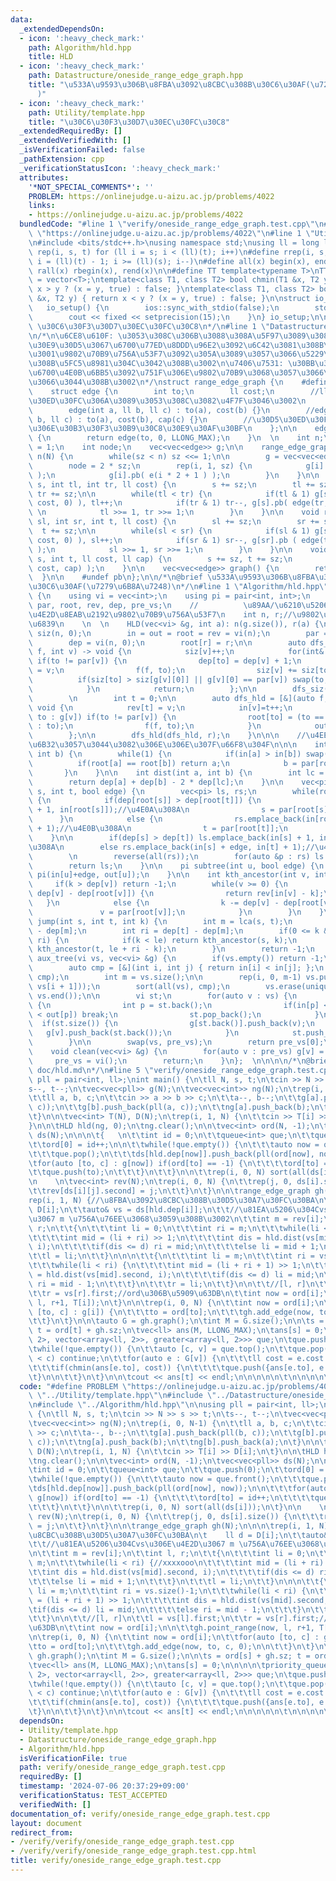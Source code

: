```yaml
---
data:
  _extendedDependsOn:
  - icon: ':heavy_check_mark:'
    path: Algorithm/hld.hpp
    title: HLD
  - icon: ':heavy_check_mark:'
    path: Datastructure/oneside_range_edge_graph.hpp
    title: "\u533A\u9593\u306B\u8FBA\u3092\u8CBC\u308B\u30C6\u30AF(\u7279\u6B8A\u7248\
      )"
  - icon: ':heavy_check_mark:'
    path: Utility/template.hpp
    title: "\u30C6\u30F3\u30D7\u30EC\u30FC\u30C8"
  _extendedRequiredBy: []
  _extendedVerifiedWith: []
  _isVerificationFailed: false
  _pathExtension: cpp
  _verificationStatusIcon: ':heavy_check_mark:'
  attributes:
    '*NOT_SPECIAL_COMMENTS*': ''
    PROBLEM: https://onlinejudge.u-aizu.ac.jp/problems/4022
    links:
    - https://onlinejudge.u-aizu.ac.jp/problems/4022
  bundledCode: "#line 1 \"verify/oneside_range_edge_graph.test.cpp\"\n#define PROBLEM\
    \ \"https://onlinejudge.u-aizu.ac.jp/problems/4022\"\n#line 1 \"Utility/template.hpp\"\
    \n#include <bits/stdc++.h>\nusing namespace std;\nusing ll = long long;\n#define\
    \ rep(i, s, t) for (ll i = s; i < (ll)(t); i++)\n#define rrep(i, s, t) for(ll\
    \ i = (ll)(t) - 1; i >= (ll)(s); i--)\n#define all(x) begin(x), end(x)\n#define\
    \ rall(x) rbegin(x), rend(x)\n\n#define TT template<typename T>\nTT using vec\
    \ = vector<T>;\ntemplate<class T1, class T2> bool chmin(T1 &x, T2 y) { return\
    \ x > y ? (x = y, true) : false; }\ntemplate<class T1, class T2> bool chmax(T1\
    \ &x, T2 y) { return x < y ? (x = y, true) : false; }\n\nstruct io_setup {\n \
    \   io_setup() {\n        ios::sync_with_stdio(false);\n        std::cin.tie(nullptr);\n\
    \        cout << fixed << setprecision(15);\n    }\n} io_setup;\n\n/*\n@brief\
    \ \u30C6\u30F3\u30D7\u30EC\u30FC\u30C8\n*/\n#line 1 \"Datastructure/oneside_range_edge_graph.hpp\"\
    \n/*\n\u6CE8\u610F: \u3053\u308C\u306B\u3088\u308A\u5F97\u3089\u308C\u305F\u30B0\
    \u30E9\u30D5\u3067\u6700\u77ED\u8DDD\u96E2\u3092\u6C42\u3081\u308B\u5834\u5408\
    \u3001\u9802\u70B9\u756A\u53F7\u3092\u305A\u3089\u3057\u3066\u5229\u7528\u3059\
    \u308B\u5FC5\u8981\u304C\u3042\u308B\u3002\n\u7406\u7531: \u30BB\u30B0\u6728\u306E\
    \u6700\u4E0B\u6BB5\u3092\u751F\u306E\u9802\u70B9\u3068\u3057\u3066\u6271\u3063\
    \u3066\u3044\u308B\u3002\n*/\nstruct range_edge_graph {\n    #define pb push_back\n\
    \    struct edge {\n        int to;\n        ll cost;\n        //ll cap; \u30D5\
    \u30ED\u30FC\u306A\u3089\u3053\u308C\u3082\u4F7F\u3046\u3002\n        edge(){}\n\
    \        edge(int a, ll b, ll c) : to(a), cost(b) {}\n        //edge(int a, ll\
    \ b, ll c) : to(a), cost(b), cap(c) {}\n        //\u30D5\u30ED\u30FC\u306E\u6642\
    \u306E\u30B3\u30F3\u30B9\u30C8\u30E9\u30AF\u30BF\n    };\n\n    edge e(int to)\
    \ {\n        return edge(to, 0, LLONG_MAX);\n    }\n  \n    int n;\n    int sz\
    \ = 1;\n    int node;\n    vec<vec<edge>> g;\n\n    range_edge_graph(int N) :\
    \ n(N) {\n        while(sz < n) sz <<= 1;\n\n        g = vec<vec<edge>>(2 * sz);\n\
    \        node = 2 * sz;\n        rep(i, 1, sz) {\n            g[i].pb( e(i * 2)\
    \ );\n            g[i].pb( e(i * 2 + 1 ) );\n        }\n    }\n\n    void point_range(int\
    \ s, int tl, int tr, ll cost) {\n        s += sz;\n        tl += sz;\n       \
    \ tr += sz;\n\n        while(tl < tr) {\n            if(tl & 1) g[s].pb( edge(tl,\
    \ cost, 0) ), tl++;\n            if(tr & 1) tr--, g[s].pb( edge(tr, cost, 0) );\
    \ \n            tl >>= 1, tr >>= 1;\n        }\n    }\n\n    void range_point(int\
    \ sl, int sr, int t, ll cost) {\n        sl += sz;\n        sr += sz;\n      \
    \  t += sz;\n\n        while(sl < sr) {\n            if(sl & 1) g[sl].pb( edge(t,\
    \ cost, 0) ), sl++;\n            if(sr & 1) sr--, g[sr].pb ( edge(t, cost, 0)\
    \ );\n            sl >>= 1, sr >>= 1;\n        }\n    }\n\n    void add_edge(int\
    \ s, int t, ll cost, ll cap) {\n        s += sz, t += sz;\n        g[s].pb( edge(t,\
    \ cost, cap) );\n    }\n\n    vec<vec<edge>> graph() {\n        return g;\n  \
    \  }\n\n    #undef pb\n};\n\n/*\n@brief \u533A\u9593\u306B\u8FBA\u3092\u8CBC\u308B\
    \u30C6\u30AF(\u7279\u6B8A\u7248)\n*/\n#line 1 \"Algorithm/hld.hpp\"\nstruct HLD\
    \ {\n    using vi = vec<int>;\n    using pi = pair<int, int>;\n    vi in, out,\
    \ par, root, rev, dep, pre_vs;\n    //          \u89AA/\u6210\u5206\u306Etop/in\u306E\
    \u4E2D\u8EAB\u2192\u9802\u70B9\u756A\u53F7\n    int n, r;//\u9802\u70B9\u6570\u3001\
    \u6839\n    \n  \n    HLD(vec<vi> &g, int a): n(g.size()), r(a) {\n        vi\
    \ siz(n, 0);\n        in = out = root = rev = vi(n);\n        par = vi(n, -1);\n\
    \        dep = vi(n, 0);\n        root[r] = r;\n\n        auto dfs_siz = [&](auto\
    \ f, int v) -> void {\n            siz[v]++;\n            for(int& to : g[v])\
    \ if(to != par[v]) {\n                dep[to] = dep[v] + 1;\n                par[to]\
    \ = v;\n                f(f, to);\n                siz[v] += siz[to];\n      \
    \          if(siz[to] > siz[g[v][0]] || g[v][0] == par[v]) swap(to, g[v][0]);\n\
    \            }\n            return;\n        };\n\n        dfs_siz(dfs_siz, r);\n\
    \        \n        int t = 0;\n\n        auto dfs_hld = [&](auto f, int v) ->\
    \ void {\n            rev[t] = v;\n            in[v]=t++;\n            for(int\
    \ to : g[v]) if(to != par[v]) {\n                root[to] = (to == g[v][0] ? root[v]\
    \ : to);\n                f(f, to);\n            }\n            out[v] = t;\n\
    \        };\n\n        dfs_hld(dfs_hld, r);\n    }\n\n\n    //\u4EE5\u4E0B\u3001\
    \u6B32\u3057\u3044\u3082\u306E\u306E\u307F\u66F8\u304F\n\n\n    int lca(int a,\
    \ int b) {\n        while(1) {\n            if(in[a] > in[b]) swap(a, b);\n  \
    \          if(root[a] == root[b]) return a;\n            b = par[root[b]];\n \
    \       }\n    }\n\n    int dist(int a, int b) {\n        int lc = lca(a, b);\n\
    \        return dep[a] + dep[b] - 2 * dep[lc];\n    }\n\n    vec<pi> path(int\
    \ s, int t, bool edge) {\n        vec<pi> ls, rs;\n        while(root[s] != root[t])\
    \ {\n            if(dep[root[s]] > dep[root[t]]) {\n                ls.emplace_back(in[s]\
    \ + 1, in[root[s]]);//\u4E0A\u308A\n                s = par[root[s]];\n      \
    \      }\n            else {\n                rs.emplace_back(in[root[t]], in[t]\
    \ + 1);//\u4E0B\u308A\n                t = par[root[t]];\n            }\n    \
    \    }\n\n        if(dep[s] > dep[t]) ls.emplace_back(in[s] + 1, in[t] + edge);//\u4E0A\
    \u308A\n        else rs.emplace_back(in[s] + edge, in[t] + 1);//\u4E0B\u308A\n\
    \        \n        reverse(all(rs));\n        for(auto &p : rs) ls.push_back(p);\n\
    \        return ls;\n    }\n\n    pi subtree(int u, bool edge) {\n        return\
    \ pi(in[u]+edge, out[u]);\n    }\n\n    int kth_ancestor(int v, int k) {\n   \
    \     if(k > dep[v]) return -1;\n        while(v >= 0) {\n            if(k <=\
    \ dep[v] - dep[root[v]]) {\n                return rev[in[v] - k];\n         \
    \   }\n            else {\n                k -= dep[v] - dep[root[v]] + 1;\n \
    \               v = par[root[v]];\n            }\n        }\n    }\n\n    int\
    \ jump(int s, int t, int k) {\n        int m = lca(s, t);\n        int le = dep[s]\
    \ - dep[m];\n        int ri = dep[t] - dep[m];\n        if(0 <= k && k <= le +\
    \ ri) {\n            if(k < le) return kth_ancestor(s, k);\n            else return\
    \ kth_ancestor(t, le + ri - k);\n        }\n        return -1;\n    }\n\n    int\
    \ aux_tree(vi vs, vec<vi> &g) {\n        if(vs.empty()) return -1;\n        \n\
    \        auto cmp = [&](int i, int j) { return in[i] < in[j]; };\n        sort(all(vs),\
    \ cmp);\n        int m = vs.size();\n\n        rep(i, 0, m-1) vs.push_back(lca(vs[i],\
    \ vs[i + 1]));\n        sort(all(vs), cmp);\n        vs.erase(unique(all(vs)),\
    \ vs.end());\n\n        vi st;\n        for(auto v : vs) {\n            while(st.size())\
    \ {\n                int p = st.back();\n                if(in[p] < in[v] && in[v]\
    \ < out[p]) break;\n                st.pop_back();\n            }\n          \
    \  if(st.size()) {\n                g[st.back()].push_back(v);\n             \
    \   g[v].push_back(st.back());\n            }\n            st.push_back(v);\n\
    \        }\n\n        swap(vs, pre_vs);\n        return pre_vs[0];\n    }\n\n\
    \    void clean(vec<vi> &g) {\n        for(auto v : pre_vs) g[v] = vi();\n   \
    \     pre_vs = vi();\n        return;\n    }\n};  \n\n\n\n/*\n@brief HLD\n@docs\
    \ doc/hld.md\n*/\n#line 5 \"verify/oneside_range_edge_graph.test.cpp\"\n\nusing\
    \ pll = pair<int, ll>;\nint main() {\n\tll N, s, t;\n\tcin >> N >> s >> t;\n\t\
    s--, t--;\n\tvec<vec<pll>> g(N);\n\tvec<vec<int>> ng(N);\n\trep(i, 0, N-1) {\n\
    \t\tll a, b, c;\n\t\tcin >> a >> b >> c;\n\t\ta--, b--;\n\t\tg[a].push_back(pll(b,\
    \ c));\n\t\tg[b].push_back(pll(a, c));\n\t\tng[a].push_back(b);\n\t\tng[b].push_back(a);\n\
    \t}\n\n\tvec<int> T(N), D(N);\n\trep(i, 1, N) {\n\t\tcin >> T[i] >> D[i];\n\t\
    }\n\n\tHLD hld(ng, 0);\n\tng.clear();\n\n\tvec<int> ord(N, -1);\n\tvec<vec<pll>>\
    \ ds(N);\n\n\n\t{   \n\t\tint id = 0;\n\t\tqueue<int> que;\n\t\tque.push(0);\n\
    \t\tord[0] = id++;\n\n\t\twhile(!que.empty()) {\n\t\t\tauto now = que.front();\n\
    \t\t\tque.pop();\n\t\t\tds[hld.dep[now]].push_back(pll(ord[now], now));\n\n\t\t\
    \tfor(auto [to, c] : g[now]) if(ord[to] == -1) {\n\t\t\t\tord[to] = id++;\n\t\t\
    \t\tque.push(to);\n\t\t\t}\n\t\t}\n\n\t\trep(i, 0, N) sort(all(ds[i]));\n\t}\n\
    \n    \n\tvec<int> rev(N);\n\trep(i, 0, N) {\n\t\trep(j, 0, ds[i].size()) {\n\t\
    \t\trev[ds[i][j].second] = j;\n\t\t}\n\t}\n\n\trange_edge_graph gh(N);\n\n\n\t\
    rep(i, 1, N) {//\u8FBA\u3092\u8CBC\u308B\u30D5\u30A7\u30FC\u30BA\n\t    ll d =\
    \ D[i];\n\t\tauto& vs = ds[hld.dep[i]];\n\t\t//\u81EA\u5206\u304Cvs\u306E\u4E2D\
    \u3067 m \u756A\u76EE\u3068\u3059\u308B\u3002\n\t\tint m = rev[i];\n\t\tint l,\
    \ r;\n\t\t{\n\t\t\tint li = 0;\n\t\t\tint ri = m;\n\t\t\twhile(li < ri) {//xxxxooo\n\
    \t\t\t\tint mid = (li + ri) >> 1;\n\t\t\t\tint dis = hld.dist(vs[mid].second,\
    \ i);\n\t\t\t\tif(dis <= d) ri = mid;\n\t\t\t\telse li = mid + 1;\n\t\t\t}\n\t\
    \t\tl = li;\n\t\t}\n\n\n\t\t{\n\t\t\tint li = m;\n\t\t\tint ri = vs.size()-1;\n\
    \t\t\twhile(li < ri) {\n\t\t\t\tint mid = (li + ri + 1) >> 1;\n\t\t\t\tint dis\
    \ = hld.dist(vs[mid].second, i);\n\t\t\t\tif(dis <= d) li = mid;\n\t\t\t\telse\
    \ ri = mid - 1;\n\t\t\t}\n\t\t\tr = li;\n\t\t}\n\n\t\t//[l, r]\n\t\tl = vs[l].first;\n\
    \t\tr = vs[r].first;//ord\u306B\u5909\u63DB\n\t\tint now = ord[i];\n\n\t\tgh.point_range(now,\
    \ l, r+1, T[i]);\n\t}\n\n\trep(i, 0, N) {\n\t\tint now = ord[i];\n\t\tfor(auto\
    \ [to, c] : g[i]) {\n\t\t\tto = ord[to];\n\t\t\tgh.add_edge(now, to, c, 0);\n\n\
    \t\t}\n\t}\n\n\tauto G = gh.graph();\n\tint M = G.size();\n\n\ts = ord[s] + gh.sz;\
    \ t = ord[t] + gh.sz;\n\tvec<ll> ans(M, LLONG_MAX);\n\tans[s] = 0;\n\n\n\n\tpriority_queue<array<ll,\
    \ 2>, vector<array<ll, 2>>, greater<array<ll, 2>>> que;\n\tque.push({0, s});\n\
    \twhile(!que.empty()) {\n\t\tauto [c, v] = que.top();\n\t\tque.pop();\n\t\tif(ans[v]\
    \ < c) continue;\n\t\tfor(auto e : G[v]) {\n\t\t\tll cost = e.cost + ans[v];\n\
    \t\t\tif(chmin(ans[e.to], cost)) {\n\t\t\t\tque.push({ans[e.to], e.to});\n\t\t\
    \t}\n\n\t\t}\n\t}\n\n\tcout << ans[t] << endl;\n\n\n\n\n\t\n\n\n\n\n\n}\n"
  code: "#define PROBLEM \"https://onlinejudge.u-aizu.ac.jp/problems/4022\"\n#include\
    \ \"../Utility/template.hpp\"\n#include \"../Datastructure/oneside_range_edge_graph.hpp\"\
    \n#include \"../Algorithm/hld.hpp\"\n\nusing pll = pair<int, ll>;\nint main()\
    \ {\n\tll N, s, t;\n\tcin >> N >> s >> t;\n\ts--, t--;\n\tvec<vec<pll>> g(N);\n\
    \tvec<vec<int>> ng(N);\n\trep(i, 0, N-1) {\n\t\tll a, b, c;\n\t\tcin >> a >> b\
    \ >> c;\n\t\ta--, b--;\n\t\tg[a].push_back(pll(b, c));\n\t\tg[b].push_back(pll(a,\
    \ c));\n\t\tng[a].push_back(b);\n\t\tng[b].push_back(a);\n\t}\n\n\tvec<int> T(N),\
    \ D(N);\n\trep(i, 1, N) {\n\t\tcin >> T[i] >> D[i];\n\t}\n\n\tHLD hld(ng, 0);\n\
    \tng.clear();\n\n\tvec<int> ord(N, -1);\n\tvec<vec<pll>> ds(N);\n\n\n\t{   \n\t\
    \tint id = 0;\n\t\tqueue<int> que;\n\t\tque.push(0);\n\t\tord[0] = id++;\n\n\t\
    \twhile(!que.empty()) {\n\t\t\tauto now = que.front();\n\t\t\tque.pop();\n\t\t\
    \tds[hld.dep[now]].push_back(pll(ord[now], now));\n\n\t\t\tfor(auto [to, c] :\
    \ g[now]) if(ord[to] == -1) {\n\t\t\t\tord[to] = id++;\n\t\t\t\tque.push(to);\n\
    \t\t\t}\n\t\t}\n\n\t\trep(i, 0, N) sort(all(ds[i]));\n\t}\n\n    \n\tvec<int>\
    \ rev(N);\n\trep(i, 0, N) {\n\t\trep(j, 0, ds[i].size()) {\n\t\t\trev[ds[i][j].second]\
    \ = j;\n\t\t}\n\t}\n\n\trange_edge_graph gh(N);\n\n\n\trep(i, 1, N) {//\u8FBA\u3092\
    \u8CBC\u308B\u30D5\u30A7\u30FC\u30BA\n\t    ll d = D[i];\n\t\tauto& vs = ds[hld.dep[i]];\n\
    \t\t//\u81EA\u5206\u304Cvs\u306E\u4E2D\u3067 m \u756A\u76EE\u3068\u3059\u308B\u3002\
    \n\t\tint m = rev[i];\n\t\tint l, r;\n\t\t{\n\t\t\tint li = 0;\n\t\t\tint ri =\
    \ m;\n\t\t\twhile(li < ri) {//xxxxooo\n\t\t\t\tint mid = (li + ri) >> 1;\n\t\t\
    \t\tint dis = hld.dist(vs[mid].second, i);\n\t\t\t\tif(dis <= d) ri = mid;\n\t\
    \t\t\telse li = mid + 1;\n\t\t\t}\n\t\t\tl = li;\n\t\t}\n\n\n\t\t{\n\t\t\tint\
    \ li = m;\n\t\t\tint ri = vs.size()-1;\n\t\t\twhile(li < ri) {\n\t\t\t\tint mid\
    \ = (li + ri + 1) >> 1;\n\t\t\t\tint dis = hld.dist(vs[mid].second, i);\n\t\t\t\
    \tif(dis <= d) li = mid;\n\t\t\t\telse ri = mid - 1;\n\t\t\t}\n\t\t\tr = li;\n\
    \t\t}\n\n\t\t//[l, r]\n\t\tl = vs[l].first;\n\t\tr = vs[r].first;//ord\u306B\u5909\
    \u63DB\n\t\tint now = ord[i];\n\n\t\tgh.point_range(now, l, r+1, T[i]);\n\t}\n\
    \n\trep(i, 0, N) {\n\t\tint now = ord[i];\n\t\tfor(auto [to, c] : g[i]) {\n\t\t\
    \tto = ord[to];\n\t\t\tgh.add_edge(now, to, c, 0);\n\n\t\t}\n\t}\n\n\tauto G =\
    \ gh.graph();\n\tint M = G.size();\n\n\ts = ord[s] + gh.sz; t = ord[t] + gh.sz;\n\
    \tvec<ll> ans(M, LLONG_MAX);\n\tans[s] = 0;\n\n\n\n\tpriority_queue<array<ll,\
    \ 2>, vector<array<ll, 2>>, greater<array<ll, 2>>> que;\n\tque.push({0, s});\n\
    \twhile(!que.empty()) {\n\t\tauto [c, v] = que.top();\n\t\tque.pop();\n\t\tif(ans[v]\
    \ < c) continue;\n\t\tfor(auto e : G[v]) {\n\t\t\tll cost = e.cost + ans[v];\n\
    \t\t\tif(chmin(ans[e.to], cost)) {\n\t\t\t\tque.push({ans[e.to], e.to});\n\t\t\
    \t}\n\n\t\t}\n\t}\n\n\tcout << ans[t] << endl;\n\n\n\n\n\t\n\n\n\n\n\n}\n"
  dependsOn:
  - Utility/template.hpp
  - Datastructure/oneside_range_edge_graph.hpp
  - Algorithm/hld.hpp
  isVerificationFile: true
  path: verify/oneside_range_edge_graph.test.cpp
  requiredBy: []
  timestamp: '2024-07-06 20:37:29+09:00'
  verificationStatus: TEST_ACCEPTED
  verifiedWith: []
documentation_of: verify/oneside_range_edge_graph.test.cpp
layout: document
redirect_from:
- /verify/verify/oneside_range_edge_graph.test.cpp
- /verify/verify/oneside_range_edge_graph.test.cpp.html
title: verify/oneside_range_edge_graph.test.cpp
---
```

